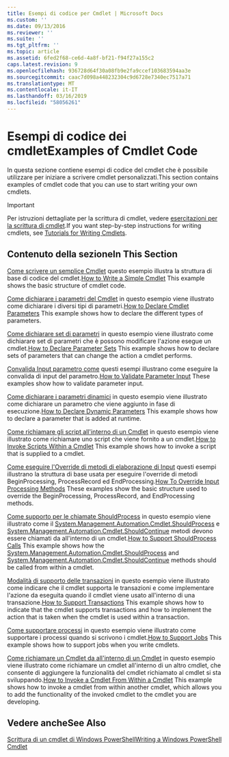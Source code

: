 ```yaml
---
title: Esempi di codice per Cmdlet | Microsoft Docs
ms.custom: ''
ms.date: 09/13/2016
ms.reviewer: ''
ms.suite: ''
ms.tgt_pltfrm: ''
ms.topic: article
ms.assetid: 6fed2f68-ce6d-4a8f-bf21-f94f27a155c2
caps.latest.revision: 9
ms.openlocfilehash: 936728d64f30a08fb9e2fa9ccef103683594aa3e
ms.sourcegitcommit: caac7d098a448232304c9d6728e7340ec7517a71
ms.translationtype: MT
ms.contentlocale: it-IT
ms.lasthandoff: 03/16/2019
ms.locfileid: "58056261"
---
```

# <a name="examples-of-cmdlet-code"></a><span data-ttu-id="80e90-102">Esempi di codice dei cmdlet</span><span class="sxs-lookup"><span data-stu-id="80e90-102">Examples of Cmdlet Code</span></span>

<span data-ttu-id="80e90-103">In questa sezione contiene esempi di codice del cmdlet che è possibile utilizzare per iniziare a scrivere cmdlet personalizzati.</span><span class="sxs-lookup"><span data-stu-id="80e90-103">This section contains examples of cmdlet code that you can use to start writing your own cmdlets.</span></span>

> [!IMPORTANT]
> <span data-ttu-id="80e90-104">Per istruzioni dettagliate per la scrittura di cmdlet, vedere [esercitazioni per la scrittura di cmdlet](./tutorials-for-writing-cmdlets.md).</span><span class="sxs-lookup"><span data-stu-id="80e90-104">If you want step-by-step instructions for writing cmdlets, see [Tutorials for Writing Cmdlets](./tutorials-for-writing-cmdlets.md).</span></span>

## <a name="in-this-section"></a><span data-ttu-id="80e90-105">Contenuto della sezione</span><span class="sxs-lookup"><span data-stu-id="80e90-105">In This Section</span></span>

<span data-ttu-id="80e90-106">[Come scrivere un semplice Cmdlet](./how-to-write-a-simple-cmdlet.md) questo esempio illustra la struttura di base di codice del cmdlet.</span><span class="sxs-lookup"><span data-stu-id="80e90-106">[How to Write a Simple Cmdlet](./how-to-write-a-simple-cmdlet.md) This example shows the basic structure of cmdlet code.</span></span>

<span data-ttu-id="80e90-107">[Come dichiarare i parametri del Cmdlet](./how-to-declare-cmdlet-parameters.md) in questo esempio viene illustrato come dichiarare i diversi tipi di parametri.</span><span class="sxs-lookup"><span data-stu-id="80e90-107">[How to Declare Cmdlet Parameters](./how-to-declare-cmdlet-parameters.md) This example shows how to declare the different types of parameters.</span></span>

<span data-ttu-id="80e90-108">[Come dichiarare set di parametri](./how-to-declare-parameter-sets.md) in questo esempio viene illustrato come dichiarare set di parametri che è possono modificare l'azione esegue un cmdlet.</span><span class="sxs-lookup"><span data-stu-id="80e90-108">[How to Declare Parameter Sets](./how-to-declare-parameter-sets.md) This example shows how to declare sets of parameters that can change the action a cmdlet performs.</span></span>

<span data-ttu-id="80e90-109">[Convalida Input parametro come](./how-to-validate-parameter-input.md) questi esempi illustrano come eseguire la convalida di input del parametro.</span><span class="sxs-lookup"><span data-stu-id="80e90-109">[How to Validate Parameter Input](./how-to-validate-parameter-input.md) These examples show how to validate parameter input.</span></span>

<span data-ttu-id="80e90-110">[Come dichiarare i parametri dinamici](./how-to-declare-dynamic-parameters.md) in questo esempio viene illustrato come dichiarare un parametro che viene aggiunto in fase di esecuzione.</span><span class="sxs-lookup"><span data-stu-id="80e90-110">[How to Declare Dynamic Parameters](./how-to-declare-dynamic-parameters.md) This example shows how to declare a parameter that is added at runtime.</span></span>

<span data-ttu-id="80e90-111">[Come richiamare gli script all'interno di un Cmdlet](./how-to-invoke-scripts-within-a-cmdlet.md) in questo esempio viene illustrato come richiamare uno script che viene fornito a un cmdlet.</span><span class="sxs-lookup"><span data-stu-id="80e90-111">[How to Invoke Scripts Within a Cmdlet](./how-to-invoke-scripts-within-a-cmdlet.md) This example shows how to invoke a script that is supplied to a cmdlet.</span></span>

<span data-ttu-id="80e90-112">[Come eseguire l'Override di metodi di elaborazione di Input](./how-to-override-input-processing-methods.md) questi esempi illustrano la struttura di base usata per eseguire l'override di metodi BeginProcessing, ProcessRecord ed EndProcessing.</span><span class="sxs-lookup"><span data-stu-id="80e90-112">[How To Override Input Processing Methods](./how-to-override-input-processing-methods.md) These examples show the basic structure used to override the BeginProcessing, ProcessRecord, and EndProcessing methods.</span></span>

<span data-ttu-id="80e90-113">[Come supporto per le chiamate ShouldProcess](./how-to-request-confirmations.md) in questo esempio viene illustrato come il [System.Management.Automation.Cmdlet.ShouldProcess](/dotnet/api/System.Management.Automation.Cmdlet.ShouldProcess) e [System.Management.Automation.Cmdlet.ShouldContinue](/dotnet/api/System.Management.Automation.Cmdlet.ShouldContinue) metodi devono essere chiamati da all'interno di un cmdlet.</span><span class="sxs-lookup"><span data-stu-id="80e90-113">[How to Support ShouldProcess Calls](./how-to-request-confirmations.md) This example shows how the [System.Management.Automation.Cmdlet.ShouldProcess](/dotnet/api/System.Management.Automation.Cmdlet.ShouldProcess) and [System.Management.Automation.Cmdlet.ShouldContinue](/dotnet/api/System.Management.Automation.Cmdlet.ShouldContinue) methods should be called from within a cmdlet.</span></span>

<span data-ttu-id="80e90-114">[Modalità di supporto delle transazioni](./how-to-support-transactions.md) in questo esempio viene illustrato come indicare che il cmdlet supporta le transazioni e come implementare l'azione da eseguita quando il cmdlet viene usato all'interno di una transazione.</span><span class="sxs-lookup"><span data-stu-id="80e90-114">[How to Support Transactions](./how-to-support-transactions.md) This example shows how to indicate that the cmdlet supports transactions and how to implement the action that is taken when the cmdlet is used within a transaction.</span></span>

<span data-ttu-id="80e90-115">[Come supportare processi](./how-to-support-jobs.md) in questo esempio viene illustrato come supportare i processi quando si scrivono i cmdlet.</span><span class="sxs-lookup"><span data-stu-id="80e90-115">[How to Support Jobs](./how-to-support-jobs.md) This example shows how to support jobs when you write cmdlets.</span></span>

<span data-ttu-id="80e90-116">[Come richiamare un Cmdlet da all'interno di un Cmdlet](./how-to-invoke-a-cmdlet-from-within-a-cmdlet.md) in questo esempio viene illustrato come richiamare un cmdlet all'interno di un altro cmdlet, che consente di aggiungere la funzionalità del cmdlet richiamato al cmdlet si sta sviluppando.</span><span class="sxs-lookup"><span data-stu-id="80e90-116">[How to Invoke a Cmdlet From Within a Cmdlet](./how-to-invoke-a-cmdlet-from-within-a-cmdlet.md) This example shows how to invoke a cmdlet from within another cmdlet, which allows you to add the functionality of the invoked cmdlet to the cmdlet you are developing.</span></span>

## <a name="see-also"></a><span data-ttu-id="80e90-117">Vedere anche</span><span class="sxs-lookup"><span data-stu-id="80e90-117">See Also</span></span>

[<span data-ttu-id="80e90-118">Scrittura di un cmdlet di Windows PowerShell</span><span class="sxs-lookup"><span data-stu-id="80e90-118">Writing a Windows PowerShell Cmdlet</span></span>](./writing-a-windows-powershell-cmdlet.md)
